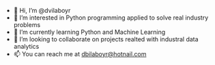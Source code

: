 - 👋 Hi, I’m @dvilaboyr
- 👀 I’m interested in Python programming applied to solve real industry problems
- 🌱 I’m currently learning Python and Machine Learning
- 💞️ I’m looking to collaborate on projects realted with industral data analytics
- 📫 You can reach me at dbilaboyr@hotnail.com

<!---
dvilaboyr/dvilaboyr is a ✨ special ✨ repository because its `README.md` (this file) appears on your GitHub profile.
You can click the Preview link to take a look at your changes.
--->
